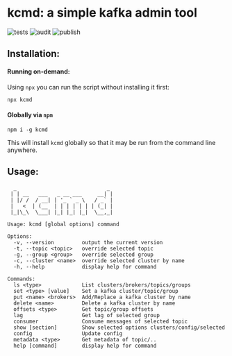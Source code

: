 # kcmd: a simple kafka admin tool

![tests](https://github.com/cengler/k/actions/workflows/test.yml/badge.svg)
![audit](https://github.com/cengler/k/actions/workflows/audit.yml/badge.svg)
![publish](https://github.com/cengler/kcmd/actions/workflows/publish.yml/badge.svg)


## Installation:

#### Running on-demand:

Using `npx` you can run the script without installing it first:

    npx kcmd

#### Globally via `npm`

    npm i -g kcmd

This will install `kcmd` globally so that it may be run from the command line anywhere.

## Usage:
```
  _                             _ 
 | | __   ___   _ __ ___     __| |
 | |/ /  / __| | '_ ` _ \   / _` |
 |   <  | (__  | | | | | | | (_| |
 |_|\_\  \___| |_| |_| |_|  \__,_|
                                   
Usage: kcmd [global options] command

Options:
  -v, --version         output the current version
  -t, --topic <topic>   override selected topic
  -g, --group <group>   override selected group
  -c, --cluster <name>  override selected cluster by name
  -h, --help            display help for command

Commands:
  ls <type>             List clusters/brokers/topics/groups
  set <type> [value]    Set a kafka cluster/topic/group
  put <name> <brokers>  Add/Replace a kafka cluster by name
  delete <name>         Delete a kafka cluster by name
  offsets <type>        Get topic/group offsets
  lag                   Get lag of selected group
  consumer              Consume messages of selected topic
  show [section]        Show selected options clusters/config/selected
  config                Update config
  metadata <type>       Get metadata of topic/..
  help [command]        display help for command

```
